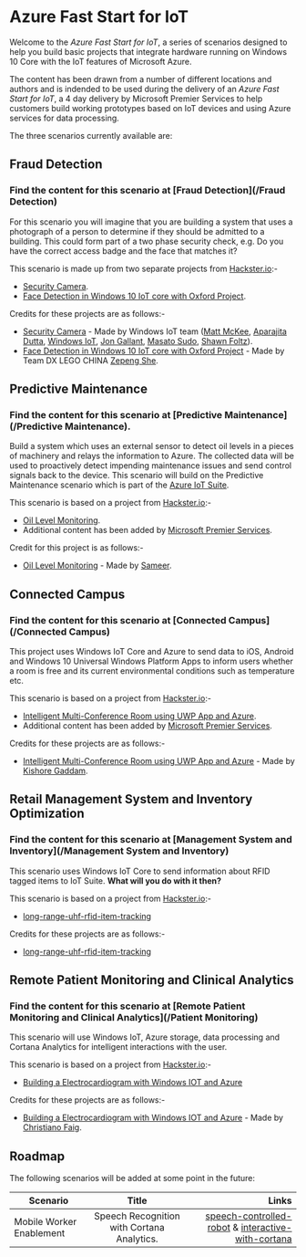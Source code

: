 # Azure Fast Start for IoT

Welcome to the *Azure Fast Start for IoT*, a series of scenarios designed to help you build basic projects that integrate hardware running on Windows 10 Core with the IoT features of Microsoft Azure.

The content has been drawn from a number of different locations and authors and is indended to be used during the delivery of an *Azure Fast Start for IoT*, a 4 day delivery by Microsoft Premier Services to help customers build working prototypes based on IoT devices and using Azure services for data processing.

The three scenarios currently available are:

Fraud Detection
---------------

### Find the content for this scenario at [Fraud Detection](/Fraud Detection)

For this scenario you will imagine that you are building a system that uses a photograph of a person to determine if they should be admitted to a building.
This could form part of a two phase security check, e.g. Do you have the correct access badge and the face that matches it?

This scenario is made up from two separate projects from [Hackster.io](http://www.hackster.io):-

* [Security Camera](https://microsoft.hackster.io/en-US/windows-iot/security-camera-579b7f).
* [Face Detection in Windows 10 IoT core with Oxford Project](https://www.hackster.io/dx-lego-china/face-detection-in-windows-10-iot-core-with-oxford-project-509a3b).

Credits for these projects are as follows:-

* [Security Camera](https://microsoft.hackster.io/en-US/windows-iot/security-camera-579b7f) - Made by Windows IoT team ([Matt McKee](https://microsoft.hackster.io/en-US/mwmckee), [Aparajita Dutta](https://microsoft.hackster.io/en-US/apdutta), [Windows IoT](https://microsoft.hackster.io/en-US/windowsiot), [Jon Gallant](https://microsoft.hackster.io/en-US/jongallant), [Masato Sudo](https://microsoft.hackster.io/en-US/mazudo), [Shawn Foltz](https://microsoft.hackster.io/en-US/ShawnFoltz)).
* [Face Detection in Windows 10 IoT core with Oxford Project](https://www.hackster.io/dx-lego-china/face-detection-in-windows-10-iot-core-with-oxford-project-509a3b) - Made by Team DX LEGO CHINA [Zepeng She](https://www.hackster.io/cheneyszp).


Predictive Maintenance
----------------------

### Find the content for this scenario at [Predictive Maintenance](/Predictive Maintenance).

Build a system which uses an external sensor to detect oil levels in a pieces of machinery and relays the information to Azure. The collected data will be used to proactively detect impending maintenance issues and send control signals back to the device. This scenario will build on the Predictive Maintenance scenario which is part of the [Azure IoT Suite](http://wwww.azureiotsuite.com).

This scenario is based on a project from [Hackster.io](http://www.hackster.io):-

* [Oil Level Monitoring](https://www.hackster.io/sameerk/oil-level-monitoring-ac01b9).
* Additional content has been added by [Microsoft Premier Services](https://www.microsoft.com/en-us/microsoftservices/support.aspx).

Credit for this project is as follows:-

* [Oil Level Monitoring](https://www.hackster.io/sameerk/oil-level-monitoring-ac01b9) - Made by [Sameer](https://www.hackster.io/sameerk).


Connected Campus
----------------

### Find the content for this scenario at [Connected Campus](/Connected Campus)

This project uses Windows IoT Core and Azure to send data to iOS, Android and Windows 10 Universal Windows Platform Apps to inform users whether a room is free and its current environmental conditions such as temperature etc.

This scenario is based on a project from [Hackster.io](http://www.hackster.io):-

* [Intelligent Multi-Conference Room using UWP App and Azure](https://microsoft.hackster.io/en-US/Kishore10211/intelligent-multi-conference-room-using-uwp-app-and-azure-620b1d).
* Additional content has been added by [Microsoft Premier Services](https://www.microsoft.com/en-us/microsoftservices/support.aspx).

Credits for these projects are as follows:-

* [Intelligent Multi-Conference Room using UWP App and Azure](https://microsoft.hackster.io/en-US/Kishore10211/intelligent-multi-conference-room-using-uwp-app-and-azure-620b1d) - Made by [Kishore Gaddam](https://microsoft.hackster.io/en-US/Kishore10211).


Retail Management System and Inventory Optimization
---------------------------------------------------

### Find the content for this scenario at [Management System and Inventory](/Management System and Inventory)

This scenario uses Windows IoT Core to send information about RFID tagged items to IoT Suite. __What will you do with it then?__

This scenario is based on a project from [Hackster.io](http://www.hackster.io):-

* [long-range-uhf-rfid-item-tracking](https://microsoft.hackster.io/en-US/careypayette/long-range-uhf-rfid-item-tracking-system-fc5372)

Credits for these projects are as follows:-

* [long-range-uhf-rfid-item-tracking](https://microsoft.hackster.io/en-US/careypayette/long-range-uhf-rfid-item-tracking-system-fc5372)


Remote Patient Monitoring and Clinical Analytics
------------------------------------------------

### Find the content for this scenario at [Remote Patient Monitoring and Clinical Analytics](/Patient Monitoring)

This scenario will use Windows IoT, Azure storage, data processing and Cortana Analytics for intelligent interactions with the user. 

This scenario is based on a project from [Hackster.io](http://www.hackster.io):-

* [Building a Electrocardiogram with Windows IOT and Azure](https://microsoft.hackster.io/en-US/phantom_override/building-a-electrocardiogram-with-windows-iot-and-azure-8b2b44?ref=channel&ref_id=4087_popular___&offset=270)

Credits for these projects are as follows:-

* [Building a Electrocardiogram with Windows IOT and Azure](https://microsoft.hackster.io/en-US/phantom_override/building-a-electrocardiogram-with-windows-iot-and-azure-8b2b44?ref=channel&ref_id=4087_popular___&offset=270) - Made by [Christiano Faig](https://microsoft.hackster.io/en-US/phantom_override).

Roadmap
-------

The following scenarios will be added at some point in the future:

| Scenario        | Title         | Links  |
| --------------- |:-------------:| ------:|
| Mobile Worker Enablement | Speech Recognition with Cortana Analytics. | [speech-controlled-robot](https://www.hackster.io/AnuragVasanwala/speech-controlled-robot-49744c) & [interactive-with-cortana](https://www.hackster.io/ada-plasma-1f5c36/windows-iot-device-interactive-with-cortana-046906) |

